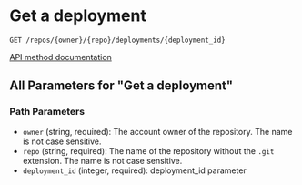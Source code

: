 # Get a deployment

`GET /repos/{owner}/{repo}/deployments/{deployment_id}`



[API method documentation](https://docs.github.com/rest/deployments/deployments#get-a-deployment)

## All Parameters for "Get a deployment"

### Path Parameters

- `owner` (string, required): The account owner of the repository. The name is not case sensitive.
- `repo` (string, required): The name of the repository without the `.git` extension. The name is not case sensitive.
- `deployment_id` (integer, required): deployment_id parameter